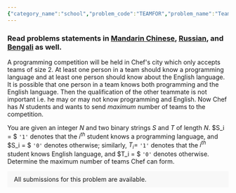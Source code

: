 ```yaml
---
{"category_name":"school","problem_code":"TEAMFOR","problem_name":"Team Formation","problemComponents":{"constraints":"- $1 \\leq Q \\leq 1000$\n- $1 \\leq N \\leq 100$\n- $S$ and $T$ contains only characters `\u00270\u0027` and `\u00271\u0027`\n","constraintsState":true,"subtasks":"- 30 points : $1 \\leq R \\leq 10000$\n- 70 points : $1 \\leq R \\leq 10^9$\n","subtasksState":false,"inputFormat":"- The first line of input contains a single integer $Q$ denoting the number of test cases. The description of $Q$ test cases follows.\n- Each test case contains $3$ lines of input.\n- The first line of each test case contains an integer $N$.\n- The second line of each test case contains a string $S$.\n- The last line of each test case contains a string $T$.\n\n","inputFormatState":true,"outputFormat":"For each test case, print a single line containing one integer - the maximum number of teams that Chef can form.\n","outputFormatState":true,"sampleTestCases":{"0":{"id":1,"input":"4\n3\n101\n001\n4\n1010\n0110\n3\n000\n110\n2\n10\n11\n\n","output":"1\n2\n0\n1\n","explanation":"**Test case $1$:** The third student can team up with any other students as he knows both programming and English.\n\n**Test case $2$:** The first two students make a team and the last two students make another team.\n\n**Test case $3$:** No student knows how to program, hence there is no way to make a team.\n","isDeleted":false}}},"video_editorial_url":"https://youtu.be/d6pr4RzY9c4","languages_supported":{"0":"CPP14","1":"C","2":"JAVA","3":"PYTH 3.6","4":"CPP17","5":"PYTH","6":"PYP3","7":"CS2","8":"ADA","9":"PYPY","10":"TEXT","11":"PAS fpc","12":"NODEJS","13":"RUBY","14":"PHP","15":"GO","16":"HASK","17":"TCL","18":"PERL","19":"SCALA","20":"LUA","21":"kotlin","22":"BASH","23":"JS","24":"LISP sbcl","25":"rust","26":"PAS gpc","27":"BF","28":"CLOJ","29":"R","30":"D","31":"CAML","32":"FORT","33":"ASM","34":"swift","35":"FS","36":"WSPC","37":"LISP clisp","38":"SQL","39":"SCM guile","40":"PERL6","41":"ERL","42":"CLPS","43":"ICK","44":"NICE","45":"PRLG","46":"ICON","47":"COB","48":"SCM chicken","49":"PIKE","50":"SCM qobi","51":"ST","52":"SQLQ","53":"NEM"},"max_timelimit":0.5,"source_sizelimit":50000,"problem_author":"soumyadeep_21","problem_tester":"","date_added":"19-08-2021","tags":{"0":"cakewalk","1":"cook132","2":"greedy","3":"soumyadeep_21"},"problem_difficulty_level":"Unavailable","best_tag":"","editorial_url":"https://discuss.codechef.com/problems/TEAMFOR","time":{"view_start_date":1629658802,"submit_start_date":1629658802,"visible_start_date":1629658802,"end_date":1735669800},"is_direct_submittable":false,"problemDiscussURL":"https://discuss.codechef.com/search?q=TEAMFOR","is_proctored":false,"visitedContests":{},"layout":"problem"}
---
```

### Read problems statements in [Mandarin Chinese](https://www.codechef.com/download/translated/COOK132/mandarin/TEAMFOR.pdf), [Russian](https://www.codechef.com/download/translated/COOK132/russian/TEAMFOR.pdf), and [Bengali](https://www.codechef.com/download/translated/COOK132/bengali/TEAMFOR.pdf) as well.

A programming competition will be held in Chef's city which only accepts teams of size $2$. At least one person in a team should know a programming language and at least one person should know about the English language. It is possible that one person in a team knows both programming and the English language. Then the qualification of the other teammate is not important i.e. he may or may not know programming and English. Now Chef has $N$ students and wants to send *maximum* number of teams to the competition.

You are given an integer $N$ and two binary strings $S$ and $T$ of length $N$. $S_i = $ `'1'` denotes that the $i^{th}$ student knows a programming language, and $S_i = $ `'0'` denotes otherwise; similarly, $T_i =$ `'1'` denotes that the $i^{th}$ student knows English language, and $T_i = $ `'0'` denotes otherwise. Determine the maximum number of teams Chef can form.
<aside style='background: #f8f8f8;padding: 10px 15px;'><div>All submissions for this problem are available.</div></aside>